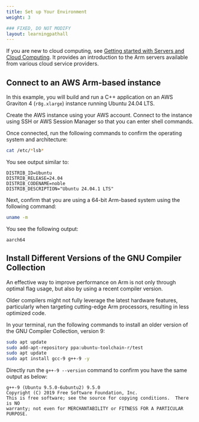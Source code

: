 ```yaml
---
title: Set up Your Environment
weight: 3

### FIXED, DO NOT MODIFY
layout: learningpathall
---
```


If you are new to cloud computing, see [Getting started with Servers and Cloud Computing](https://learn.arm.com/learning-paths/servers-and-cloud-computing/intro/). It provides an introduction to the Arm servers available from various cloud service providers. 

## Connect to an AWS Arm-based instance

In this example, you will build and run a C++ application on an AWS Graviton 4 (`r8g.xlarge`) instance running Ubuntu 24.04 LTS. 

Create the AWS instance using your AWS account. Connect to the instance using SSH or AWS Session Manager so that you can enter shell commands. 

Once connected, run the following commands to confirm the operating system and architecture:

```bash
cat /etc/*lsb*
```

You see output similar to:

```output
DISTRIB_ID=Ubuntu
DISTRIB_RELEASE=24.04
DISTRIB_CODENAME=noble
DISTRIB_DESCRIPTION="Ubuntu 24.04.1 LTS"
```

Next, confirm that you are using a 64-bit Arm-based system using the following command:

```bash
uname -m
```

You see the following output:

```output
aarch64
```

## Install Different Versions of the GNU Compiler Collection

An effective way to improve performance on Arm is not only through optimal flag usage, but also by using a recent compiler version. 

Older compilers might not fully leverage the latest hardware features, particularly when targeting cutting-edge Arm processors, resulting in less optimized code. 

In your terminal, run the following commands to install an older version of the GNU Compiler Collection, version 9:
```bash
sudo apt update
sudo add-apt-repository ppa:ubuntu-toolchain-r/test
sudo apt update
sudo apt install gcc-9 g++-9 -y
```

Directly run the `g++-9 --version` command to confirm you have the same output as below:

```output
g++-9 (Ubuntu 9.5.0-6ubuntu2) 9.5.0
Copyright (C) 2019 Free Software Foundation, Inc.
This is free software; see the source for copying conditions.  There is NO
warranty; not even for MERCHANTABILITY or FITNESS FOR A PARTICULAR PURPOSE.
```